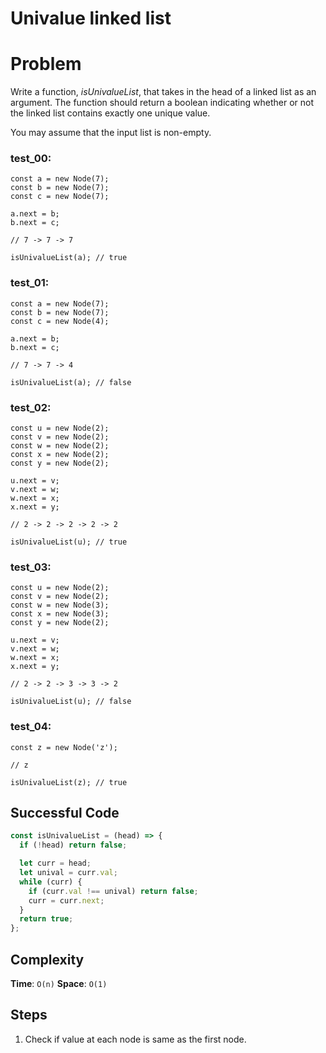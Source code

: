 # Univalue linked list

# Problem

Write a function, *isUnivalueList*, that takes in the head of a linked list as an argument. The function should return a boolean indicating whether or not the linked list contains exactly one unique value.

You may assume that the input list is non-empty.

### test_00:

```
const a = new Node(7);
const b = new Node(7);
const c = new Node(7);

a.next = b;
b.next = c;

// 7 -> 7 -> 7

isUnivalueList(a); // true

```

### test_01:

```
const a = new Node(7);
const b = new Node(7);
const c = new Node(4);

a.next = b;
b.next = c;

// 7 -> 7 -> 4

isUnivalueList(a); // false

```

### test_02:

```
const u = new Node(2);
const v = new Node(2);
const w = new Node(2);
const x = new Node(2);
const y = new Node(2);

u.next = v;
v.next = w;
w.next = x;
x.next = y;

// 2 -> 2 -> 2 -> 2 -> 2

isUnivalueList(u); // true

```

### test_03:

```
const u = new Node(2);
const v = new Node(2);
const w = new Node(3);
const x = new Node(3);
const y = new Node(2);

u.next = v;
v.next = w;
w.next = x;
x.next = y;

// 2 -> 2 -> 3 -> 3 -> 2

isUnivalueList(u); // false

```

### test_04:

```
const z = new Node('z');

// z

isUnivalueList(z); // true

```

## Successful Code

```js
const isUnivalueList = (head) => {
  if (!head) return false;

  let curr = head;
  let unival = curr.val;
  while (curr) {
    if (curr.val !== unival) return false;
    curr = curr.next;
  }
  return true;
};
```

## Complexity

**Time**: `O(n)`
**Space**: `O(1)`

## Steps

1. Check if value at each node is same as the first node.
